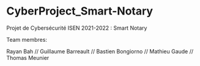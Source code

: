 # CyberProject_Smart-Notary
Projet de Cybersécurité ISEN 2021-2022 : Smart Notary

Team membres:

Rayan Bah //
Guillaume Barreault //
Bastien Bongiorno //
Mathieu Gaude //
Thomas Meunier 

